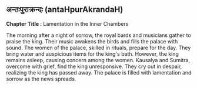 ## अन्तःपुराक्रन्दः (antaHpurAkrandaH)
**Chapter Title** : Lamentation in the Inner Chambers

The morning after a night of sorrow, the royal bards and musicians gather to praise the king. Their music awakens the birds and fills the palace with sound. The women of the palace, skilled in rituals, prepare for the day. They bring water and auspicious items for the king's bath. However, the king remains asleep, causing concern among the women. Kausalya and Sumitra, overcome with grief, find the king unresponsive. They cry out in despair, realizing the king has passed away. The palace is filled with lamentation and sorrow as the news spreads.